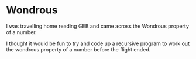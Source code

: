 Wondrous
========
I was travelling home reading GEB and came across the Wondrous property of a number.

I thought it would be fun to try and code up a recursive program to work out the wondrous property of a number before the flight ended.
